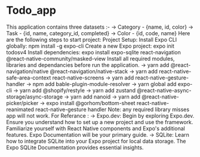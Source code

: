 # Todo_app

This application contains three datasets :-
-> Category - {name, id, color}
-> Task - {id, name, category_id, completed}
-> Color - {id, code, name}
Here are the following steps to start project:
Project Setup:
Install Expo CLI globally: npm install -g expo-cli
Create a new Expo project: expo init todosv4
Install dependencies: expo install expo-sqlite react-navigation @react-native-community/masked-view
Install all required modules, libraries and dependancies before run the application.
-> yarn add @react-navigation/native @react-navigation/native-stack
-> yarn add react-native-safe-area-context react-native-screens
-> yarn add react-native-gesture-handler
-> npm add bable-plugin-module-resolver
-> yarn global add expo-cli
-> yarn add @shopify/restyle
-> yarn add zustand @react-native-async-storage/async-storage
-> yarn add nanoid
-> yarn add @react-native-picker/picker
-> expo install @gorhom/bottom-sheet react-native-reanimated react-native-gesture handler
Note: any required library misses app will not work.
For Referance : 
-> Expo.dev: Begin by exploring Expo.dev. Ensure you understand how to set up a new
project and use the framework. Familiarize yourself with React Native components and
Expo's additional features. Expo Documentation will be your primary guide.
-> SQLite: Learn how to integrate SQLite into your Expo project for local data storage. The
Expo SQLite Documentation provides essential insights.
